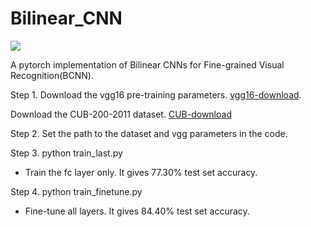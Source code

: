 # Bilinear_CNN
[![](https://img.shields.io/badge/Bilinear-Model-green.svg)](https://github.com/Ylexx/Bilinear_CNN)

A pytorch implementation of Bilinear CNNs for Fine-grained Visual Recognition(BCNN).


Step 1. Download the vgg16 pre-training parameters.
[vgg16-download](https://pan.baidu.com/s/1OkIuKosTRfcZlDXkOW4WLQ). 

Download the CUB-200-2011 dataset.
[CUB-download](http://www.vision.caltech.edu/visipedia-data/CUB-200-2011/CUB_200_2011.tgz)

Step 2. Set the path to the dataset and vgg parameters in the code.

Step 3. python train_last.py

- Train the fc layer only. It gives 77.30% test set accuracy.
    	


Step 4. python train_finetune.py

- Fine-tune all layers. It gives 84.40% test set accuracy.
	
